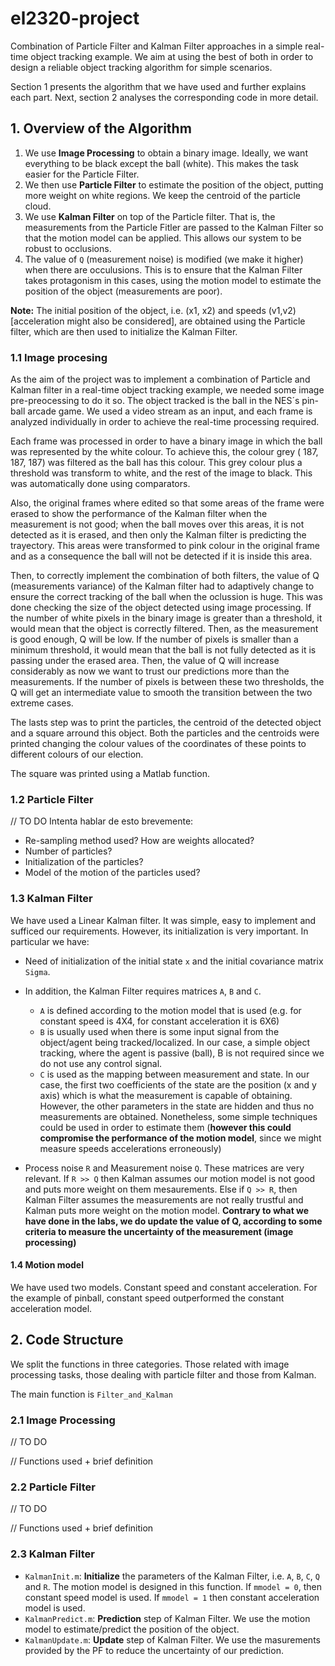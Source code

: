 # el2320-project

Combination of Particle Filter and Kalman Filter approaches in a simple real-time object tracking example. We aim at using the best of both in order to design a reliable object tracking algorithm for simple scenarios.

Section 1 presents the algorithm that we have used and further explains each part. Next, section 2 analyses the corresponding code in more detail.

## 1. Overview of the Algorithm

1. We use **Image Processing** to obtain a binary image. Ideally, we want everything to be black except the ball (white). This makes the task easier for the Particle Filter.
2. We then use **Particle Filter** to estimate the position of the object, putting more weight on white regions. We keep the centroid of the particle cloud.
3. We use **Kalman Filter** on top of the Particle filter. That is, the measurements from the Particle Fitler are passed to the Kalman Filter so that the motion model can be applied. This allows our system to be robust to occlusions.
5. The value of `Q` (measurement noise) is modified (we make it higher) when there are occulusions. This is to ensure that the Kalman Filter takes protagonism in this cases, using the motion model to estimate the position of the object (measurements are poor). 

**Note:** The initial position of the object, i.e. (x1, x2) and speeds (v1,v2) [acceleration might also be considered], are obtained using the Particle filter, which are then used to initialize the Kalman Filter. 

### 1.1 Image procesing

As the aim of the project was to implement a combination of Particle and Kalman filter in a real-time object tracking example, we needed some image pre-preocessing to do it so. The object tracked is the ball in the NES´s pin-ball arcade game. We used a video stream as an input, and each frame is analyzed individually in order to achieve the real-time processing required. 

Each frame was processed in order to have a binary image in which the ball was represented by the white colour. To achieve this, the colour grey ( 187, 187, 187) was filtered as the ball has this colour. This grey colour plus a threshold was transform to white, and the rest of the image to black. This was automatically done using comparators. 

Also, the original frames where edited so that some areas of the frame were erased to show the performance of the Kalman filter when the measurement is not good; when the ball moves over this areas, it is not detected as it is erased, and then only the Kalman filter is predicting the trayectory. This areas were transformed to pink colour in the original frame and as a consequence the ball will not be detected if it is inside this area. 

Then, to correctly implement the combination of both filters, the value of Q (measurements variance) of the Kalman filter had to adaptively change to ensure the correct tracking of the ball when the oclussion is huge. This was done checking the size of the object detected using image processing. If the number of white pixels in the binary image is greater than a threshold, it would mean that the object is correctly filtered. Then, as the measurement is good enough, Q will be low. If the number of pixels is smaller than a minimum threshold, it would mean that the ball is not fully detected as it is passing under the erased area. Then, the value of Q will increase considerably as now we want to trust our predictions more than the measurements. If the number of pixels is between these two thresholds, the Q will get an intermediate value to smooth the transition between the two extreme cases. 

The lasts step was to print the particles, the centroid of the detected object and a square arround this object. Both the particles and the centroids were printed changing the colour values of the coordinates of these points to different colours of our election. 

The square was printed using a Matlab function. 

### 1.2 Particle Filter
// TO DO
Intenta hablar de esto brevemente:

- Re-sampling method used? How are weights allocated?
- Number of particles?
- Initialization of the particles?
- Model of the motion of the particles used?

### 1.3 Kalman Filter

We have used a Linear Kalman filter. It was simple, easy to implement and sufficed our requirements. However, its initialization is very important. In particular we have:

- Need of initialization of the initial state `x` and the initial covariance matrix `Sigma`.
- In addition, the Kalman Filter requires matrices `A`, `B` and `C`.
  - `A` is defined according to the motion model that is used (e.g. for constant speed is 4X4, for constant acceleration it is 6X6)
  - `B` is usually used when there is some input signal from the object/agent being tracked/localized. In our case, a simple object tracking, where the agent is passive (ball), B is not required since we do not use any control signal.
  - `C` is used as  the mapping between measurement and state. In our case, the first two coefficients of the state are the position (x and y axis) which is what the measurement is capable of obtaining. However, the other parameters in the state are hidden and thus no measurements are obtained. Nonetheless, some simple techniques could be used in order to estimate them (**however this could compromise the performance of the motion model**, since we might measure speeds accelerations erroneously)
  
- Process noise `R` and Measurement noise `Q`. These matrices are very relevant.  If `R >> Q` then Kalman assumes our motion model is not good and puts more weight on them mesaurements. Else if `Q >> R`,  then Kalman Filter assumes the measurements are not really trustful and Kalman puts more weight on the motion model. **Contrary to what we have done in the labs, we do update the value of Q, according to some criteria to measure the uncertainty of the measurement (image processing)**

#### 1.4 Motion model

We have used two models. Constant speed and constant acceleration. For the example of pinball, constant speed outperformed the constant acceleration model.

## 2. Code Structure
We split the functions in three categories. Those related with image processing tasks, those dealing with particle filter and those from Kalman.

The main function is `Filter_and_Kalman`

### 2.1 Image Processing
// TO DO

// Functions used + brief definition

### 2.2 Particle Filter
// TO DO

// Functions used + brief definition

### 2.3 Kalman Filter
- `KalmanInit.m`: **Initialize** the parameters of the Kalman Filter, i.e. `A`, `B`, `C`, `Q` and `R`. The motion model is designed in this function. If `mmodel = 0`, then constant speed model is used. If `mmodel = 1` then constant acceleration model is used. 
- `KalmanPredict.m`: **Prediction** step of Kalman Filter. We use the motion model to estimate/predict the position of the object.
- `KalmanUpdate.m`: **Update** step of Kalman Filter. We use the masurements provided by the PF to reduce the uncertainty of our prediction.
